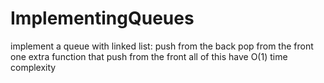 # ImplementingQueues
implement a queue with linked list:
push from the back
pop from the front
one extra function that push from the front
all of this have O(1) time complexity
